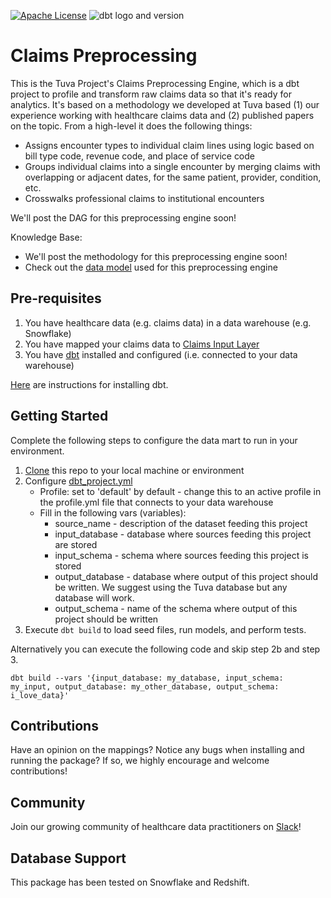 [![Apache License](https://img.shields.io/badge/License-Apache%202.0-blue.svg)](https://opensource.org/licenses/Apache-2.0) ![dbt logo and version](https://img.shields.io/static/v1?logo=dbt&label=dbt-version&message=1.x&color=orange)

# Claims Preprocessing

This is the Tuva Project's Claims Preprocessing Engine, which is a dbt project to profile and transform raw claims data so that it's ready for analytics. It's based on a methodology we developed at Tuva based (1) our experience working with healthcare claims data and (2) published papers on the topic.  From a high-level it does the following things:
- Assigns encounter types to individual claim lines using logic based on bill type code, revenue code, and place of service code
- Groups individual claims into a single encounter by merging claims with overlapping or adjacent dates, for the same patient, provider, condition, etc.
- Crosswalks professional claims to institutional encounters

We'll post the DAG for this preprocessing engine soon!

Knowledge Base:
- We'll post the methodology for this preprocessing engine soon!
- Check out the [data model](https://thetuvaproject.com/docs/data-models/claims-input-layer) used for this preprocessing engine

## Pre-requisites
1. You have healthcare data (e.g. claims data) in a data warehouse (e.g. Snowflake)
2. You have mapped your claims data to [Claims Input Layer](https://thetuvaproject.com/docs/data-models/claims-input-layer)
3. You have [dbt](https://www.getdbt.com/) installed and configured (i.e. connected to your data warehouse)

[Here](https://docs.getdbt.com/dbt-cli/installation) are instructions for installing dbt.

## Getting Started
Complete the following steps to configure the data mart to run in your environment.

1. [Clone](https://docs.github.com/en/repositories/creating-and-managing-repositories/cloning-a-repository) this repo to your local machine or environment
2. Configure [dbt_project.yml](/dbt_project.yml)
    - Profile: set to 'default' by default - change this to an active profile in the profile.yml file that connects to your data warehouse 
    - Fill in the following vars (variables):
      - source_name - description of the dataset feeding this project 
      - input_database - database where sources feeding this project are stored 
      - input_schema - schema where sources feeding this project is stored 
      - output_database - database where output of this project should be written. We suggest using the Tuva database but any database will work. 
      - output_schema - name of the schema where output of this project should be written
3. Execute `dbt build` to load seed files, run models, and perform tests.

Alternatively you can execute the following code and skip step 2b and step 3.
```
dbt build --vars '{input_database: my_database, input_schema: my_input, output_database: my_other_database, output_schema: i_love_data}'
```


## Contributions
Have an opinion on the mappings? Notice any bugs when installing and running the package? 
If so, we highly encourage and welcome contributions!

## Community
Join our growing community of healthcare data practitioners on [Slack](https://join.slack.com/t/thetuvaproject/shared_invite/zt-16iz61187-G522Mc2WGA2mHF57e0il0Q)!

## Database Support
This package has been tested on Snowflake and Redshift.
